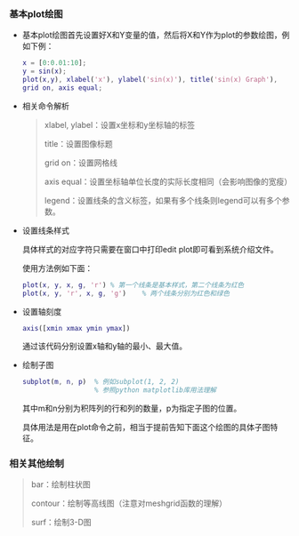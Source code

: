 ### 基本plot绘图

+ 基本plot绘图首先设置好X和Y变量的值，然后将X和Y作为plot的参数绘图，例如下例：

  ```matlab
  x = [0:0.01:10];
  y = sin(x);
  plot(x,y), xlabel('x'), ylabel('sin(x)'), title('sin(x) Graph'),
  grid on, axis equal;
  ```

+ 相关命令解析

  > xlabel, ylabel：设置x坐标和y坐标轴的标签
  >
  > title：设置图像标题
  >
  > grid on：设置网格线
  >
  > axis equal：设置坐标轴单位长度的实际长度相同（会影响图像的宽瘦）
  >
  > legend：设置线条的含义标签，如果有多个线条则legend可以有多个参数。

+ 设置线条样式

  具体样式的对应字符只需要在窗口中打印edit plot即可看到系统介绍文件。

  使用方法例如下面：

  ```matlab
  plot(x, y, x, g, 'r')	% 第一个线条是基本样式，第二个线条为红色
  plot(x, y, 'r', x, g, 'g')	% 两个线条分别为红色和绿色
  ```

+ 设置轴刻度

  ```matlab
  axis([xmin xmax ymin ymax])
  ```

  通过该代码分别设置x轴和y轴的最小、最大值。

+ 绘制子图

  ```matlab
  subplot(m, n, p)	% 例如subplot(1, 2, 2)
  					% 参照python matplotlib库用法理解
  ```

  其中m和n分别为积阵列的行和列的数量，p为指定子图的位置。

  具体用法是用在plot命令之前，相当于提前告知下面这个绘图的具体子图特征。

### 相关其他绘制

> bar：绘制柱状图
>
> contour：绘制等高线图（注意对meshgrid函数的理解）
>
> surf：绘制3-D图